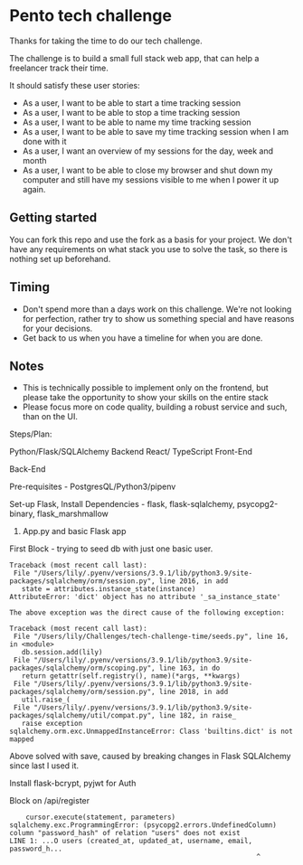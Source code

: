 # Pento tech challenge

Thanks for taking the time to do our tech challenge. 

The challenge is to build a small full stack web app, that can help a freelancer track their time.

It should satisfy these user stories:

- As a user, I want to be able to start a time tracking session
- As a user, I want to be able to stop a time tracking session
- As a user, I want to be able to name my time tracking session
- As a user, I want to be able to save my time tracking session when I am done with it
- As a user, I want an overview of my sessions for the day, week and month
- As a user, I want to be able to close my browser and shut down my computer and still have my sessions visible to me when I power it up again.

## Getting started

You can fork this repo and use the fork as a basis for your project. We don't have any requirements on what stack you use to solve the task, so there is nothing set up beforehand.

## Timing

- Don't spend more than a days work on this challenge. We're not looking for perfection, rather try to show us something special and have reasons for your decisions.
- Get back to us when you have a timeline for when you are done.

## Notes

 - This is technically possible to implement only on the frontend, but please take the opportunity to show your skills on the entire stack 
 - Please focus more on code quality, building a robust service and such, than on the UI.


 Steps/Plan:

 Python/Flask/SQLAlchemy Backend 
 React/ TypeScript Front-End 

 Back-End

 Pre-requisites - PostgresQL/Python3/pipenv

 Set-up Flask, Install Dependencies - flask, flask-sqlalchemy, psycopg2-binary, flask_marshmallow

 1. App.py and basic Flask app


 First Block - trying to seed db with just one basic user. 
 
 ``` 
 Traceback (most recent call last):
  File "/Users/lily/.pyenv/versions/3.9.1/lib/python3.9/site-packages/sqlalchemy/orm/session.py", line 2016, in add
    state = attributes.instance_state(instance)
AttributeError: 'dict' object has no attribute '_sa_instance_state'

The above exception was the direct cause of the following exception:

Traceback (most recent call last):
  File "/Users/lily/Challenges/tech-challenge-time/seeds.py", line 16, in <module>
    db.session.add(lily)
  File "/Users/lily/.pyenv/versions/3.9.1/lib/python3.9/site-packages/sqlalchemy/orm/scoping.py", line 163, in do
    return getattr(self.registry(), name)(*args, **kwargs)
  File "/Users/lily/.pyenv/versions/3.9.1/lib/python3.9/site-packages/sqlalchemy/orm/session.py", line 2018, in add
    util.raise_(
  File "/Users/lily/.pyenv/versions/3.9.1/lib/python3.9/site-packages/sqlalchemy/util/compat.py", line 182, in raise_
    raise exception
sqlalchemy.orm.exc.UnmappedInstanceError: Class 'builtins.dict' is not mapped
```

Above solved with save, caused by breaking changes in Flask SQLAlchemy since last I used it.

Install flask-bcrypt, pyjwt for Auth


Block on /api/register 

```
    cursor.execute(statement, parameters)
sqlalchemy.exc.ProgrammingError: (psycopg2.errors.UndefinedColumn) column "password_hash" of relation "users" does not exist
LINE 1: ...O users (created_at, updated_at, username, email, password_h...
                                                             ^
```

